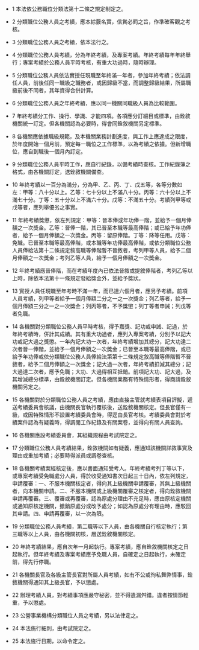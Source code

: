 * 1 本法依公務職位分類法第十二條之規定制定之。

* 2 分類職位公務人員之考績，應本綜覈名實，信賞必罰之旨，作準確客觀之考核。

* 3 分類職位公務人員之考績，依本法行之。

* 4 分類職位公務人員考績，分為年終考績，及專案考績。年終考績每年年終舉行；專案考績於公務人員平時考核，有重大功過時，隨時辦理。

* 5 分類職位公務人員依法實授任現職至年終滿一年者，參加年終考績；依法調任人員，前後任同一職級之職務者，或因歸級不當，而調整歸級結果，所屬職級前後不同者，其年資得合併計算。

* 6 分類職位公務人員之年終考績，應以同一機關同職級人員為比較範圍。

* 7 年終考績分工作、操行、學識、才能四項。各項應分訂細目或標準，由銓敘機關統一訂定。但各機關認為必要時，得會同銓敘機關另定標準。

* 8 各機關應依據職級規範，及本機關業務計劃進度，與工作上應達成之限度，於年度開始一個月前，預定每一職位之工作標準，以為考績之依據。但新增職位，應自到職後一個月內訂定。

* 9 分類職位公務人員平時工作，應自行紀錄，以備考績時查核。工作紀錄簿之格式，由各機關訂定，送銓敘機關備查。

* 10 年終考績以一百分為滿分，分為甲、乙、丙、丁、戊五等，各等分數如左：甲等：八十分以上。乙等：七十分以上不滿八十分。丙等：六十分以上不滿七十分。丁等：五十分以上不滿六十分。戊等：不滿五十分。考績列甲等或戊等者，應列舉優劣之事實。

* 11 年終考績獎懲，依左列規定：甲等：晉本俸或年功俸一階，並給予一個月俸額之一次獎金。乙等：晉俸一階，其已晉至本職等最高俸階；或已給予年功俸者，給予一個月俸額之一次獎金。丙等：留原俸階。丁等：降等任用。戊等：免職。已晉至本職等最高俸階，或本職等年功俸最高俸階，或依分類職位公務人員俸給法第十二條規定敘高職等俸階暫不晉敘者，考列甲等人員，給予二個月俸額之一次獎金；考列乙等人員，給予一個月俸額之一次獎金。

* 12 年終考績應晉俸階，而在考績年度內已依法晉敘或提敘俸階者，考列乙等以上時，除依本法第十一條規定發給獎金外，並給予獎狀。

* 13 實授人員任現職至年考時不滿一年，而已達六個月者，應另予考績。前項人員考績，列甲等者給予一個月俸額二分之一之一次獎金；列乙等者，給予一個月俸額三分之一之一次獎金；列丙等者，不予獎懲；列丁等者申誡；列戊等者免職。

* 14 各機關對分類職位公務人員平時考核，得予嘉獎、記功或申誡、記過，於年終考績時，併計其成績。其有重大功過者，應列入專案考績，分別予以記大功或記大過之獎懲。一年內記大功一次者，年終考績增加其總分，記大功達二次者晉一俸階，並給予一個月俸額之一次獎金；已晉至本職等最高俸階，或已給予年功俸或依分類職位公務人員俸給法第第十二條規定敘高職等俸階暫不晉敘者，給予二個月俸額之一次獎金；記大過一次者，年終考績扣減其總分；記大過達二次者，應予免職；大功、大過得相互抵銷。前項記大功、記大過，及其增減總分標準，由銓敘機關訂定。但各機關業務有特殊情形者，得商請銓敘機關另定之。

* 15 各機關對於分類職位公務人員之考績，應由直接主管就考績表項目評擬，遞送考績委員會核議，由機關長官執行覆核後，送銓敘機關核定。但長官僅有一級，或因特殊情形不設置考績委員會時，得逕由長官考核。考績委員會對於考績案件認為有疑義時，得調閱工作紀錄及有關案卷，並得向有關人員查詢。

* 16 各機關應設考績委員會，其組織規程由考試院定之。

* 17 分類職位公務人員考績結果，銓敘機關如有疑義，應通知該機關詳敘事實及理由或重加考績；必要時得派員或調卷查核。

* 18 各機關考績案經核定後，應以書面通知受考人。年終考績考列丁等以下，或專案考績受免職處分人員，得於收受通知書次日起三十日內，依左列規定，申請覆審：一、不服本機關核定者，得向其上級機關申請覆審，其無上級機關者，向本機關申請。二、不服本機關或上級機關覆審之核定者，得向銓敘機關申請再覆審。三、覆審或再覆審，認為原處分理由不充足時，應由原核定機關或通知原核定機關，撤銷原處分或改予處分；如認為原處分有理由時，應駁回其申請。四、申請再覆審，以一次為限。

* 19 分類職位公務人員考績，第二職等以下人員，由各機關自行核定執行；第三職等以上人員，由各機關初核，層送銓敘機關核定。

* 20 年終考績結果，應自次年一月起執行。專案考績，應自銓敘機關核定之日起執行。但年終考績及專案考績應予免職人員，自確定之日起執行，未確定前，得先行停職。

* 21 各機關長官及各級主管長官對所屬人員考績，如有不公或徇私舞弊情事，銓敘機關得通知其上級長官，予以懲處。

* 22 辦理考績人員，對考績事項應嚴守秘密，並不得遺漏舛錯。違者按情節輕重，予以懲處。

* 23 公營事業機構分類職位人員之考績，另以法律定之。

* 24 本法施行細則，由考試院定之。

* 25 本法施行日期，以命令定之。

